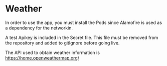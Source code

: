 # Weather

In order to use the app, you must install the Pods since Alamofire is used as a dependency for the networkin.

A test Apikey is included in the Secret file. This file must be removed from the repository and added to gitIgnore before going live.

The API used to obtain weather information is https://home.openweathermap.org/
